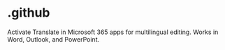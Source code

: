 # .github
Activate Translate in Microsoft 365 apps for multilingual editing. Works in Word, Outlook, and PowerPoint.
